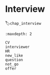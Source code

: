 # Interview
:label:`chap_interview`

```toc
:maxdepth: 2

CV
interviewer
HR
new_like
question
not_go
offer
```

